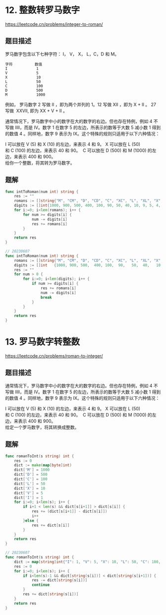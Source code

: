 # 12. 整数转罗马数字
https://leetcode.cn/problems/integer-to-roman/

## 题目描述
罗马数字包含以下七种字符： I， V， X， L，C，D 和 M。
```
字符          数值
I             1
V             5
X             10
L             50
C             100
D             500
M             1000
```
例如， 罗马数字 2 写做 II ，即为两个并列的 1。12 写做 XII ，即为 X + II 。 27 写做  XXVII, 即为 XX + V + II 。

通常情况下，罗马数字中小的数字在大的数字的右边。但也存在特例，例如 4 不写做 IIII，而是 IV。数字 1 在数字 5 的左边，所表示的数等于大数 5 减小数 1 得到的数值 4 。同样地，数字 9 表示为 IX。这个特殊的规则只适用于以下六种情况：

I 可以放在 V (5) 和 X (10) 的左边，来表示 4 和 9。
X 可以放在 L (50) 和 C (100) 的左边，来表示 40 和 90。 
C 可以放在 D (500) 和 M (1000) 的左边，来表示 400 和 900。  
给你一个整数，将其转为罗马数字。

## 题解
```go
func intToRoman(num int) string {
    res := ""
    romans := []string{"M", "CM", "D", "CD", "C", "XC", "L", "XL", "X", "IX", "V", "IV", "I"}
    digits := []int{1000, 900, 500, 400, 100, 90, 50, 40, 10, 9, 5, 4, 1}
    for i:=0; i<len(romans); i++ {
        for num >= digits[i] {
            num -= digits[i]
            res += romans[i]
        }
    }
    return res
}
```
```go
// 20230607
func intToRoman(num int) string {
    romans := []string{"M", "CM", "D", "CD", "C", "XC", "L", "XL", "X", "IX", "V", "IV", "I"}
    digits := []int   {1000, 900, 500,  400, 100,  90,   50,  40,   10,   9,   5,    4,   1 }
    res := ""
    for num > 0 {
        for i:=0; i<len(digits); i++ {
            if num >= digits[i] {
                res += romans[i]
                num -= digits[i]
                break
            }
        }
    }
    return res 
}
```


# 13. 罗马数字转整数
https://leetcode.cn/problems/roman-to-integer/

## 题目描述
通常情况下，罗马数字中小的数字在大的数字的右边。但也存在特例，例如 4 不写做 IIII，而是 IV。数字 1 在数字 5 的左边，所表示的数等于大数 5 减小数 1 得到的数值 4 。同样地，数字 9 表示为 IX。这个特殊的规则只适用于以下六种情况：

I 可以放在 V (5) 和 X (10) 的左边，来表示 4 和 9。
X 可以放在 L (50) 和 C (100) 的左边，来表示 40 和 90。 
C 可以放在 D (500) 和 M (1000) 的左边，来表示 400 和 900。  
给定一个罗马数字，将其转换成整数。

## 题解
```go
func romanToInt(s string) int {
    res := 0
    dict := make(map[byte]int)
    dict['M'] = 1000
    dict['D'] = 500
    dict['C'] = 100
    dict['L'] = 50
    dict['X'] = 10
    dict['V'] = 5
    dict['I'] = 1
    for i:=0; i<len(s); i++ {
        if i+1 < len(s) && dict[s[i+1]] > dict[s[i]] {
            res += (dict[s[i+1]] - dict[s[i]])
            i++
        }else {
            res += dict[s[i]]
        }
    }
    return res
}
```
```go
// 20230607
func romanToInt(s string) int {
    dict := map[string]int{"I": 1, "V": 5, "X": 10, "L": 50, "C": 100, "D": 500, "M": 1000,}
    res := 0
    for i:=0; i<len(s); i++ {
        if i<len(s)-1 && dict[string(s[i])] < dict[string(s[i+1])] {
            res -= dict[string(s[i])]
            continue
        }
        res += dict[string(s[i])]
    }
    return res 
}
```
